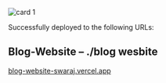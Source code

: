 ![card 1](https://user-images.githubusercontent.com/86348862/215562575-24100fc5-534a-4b72-aac1-9761c0b7b56d.jpg)



Successfully deployed to the following URLs:

## Blog-Website – ./blog wesbite

[blog-website-swaraj.vercel.app](https://blog-website-swaraj.vercel.app/)  

